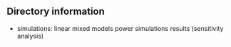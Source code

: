 ## Directory information

* simulations: linear mixed models power simulations results (sensitivity analysis)